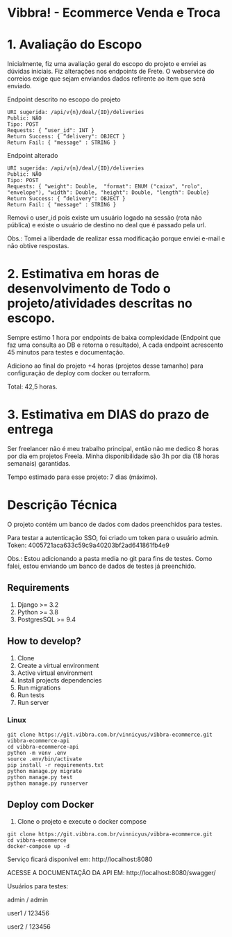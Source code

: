 # Vibbra! - Ecommerce Venda e Troca

# 1. Avaliação do Escopo
Inicialmente, fiz uma avaliação geral do escopo do projeto e enviei as dúvidas iniciais.
Fiz alterações nos endpoints de Frete. O webservice do correios exige que sejam enviandos dados
refirente ao item que será enviado.

Endpoint descrito no escopo do projeto
```console
URI sugerida: /api/v{n}/deal/{ID}/deliveries
Public: NÃO
Tipo: POST
Requests: { “user_id": INT }
Return Success: { “delivery": OBJECT }
Return Fail: { "message" : STRING }
```

Endpoint alterado 
```console
URI sugerida: /api/v{n}/deal/{ID}/deliveries
Public: NÃO
Tipo: POST
Requests: { "weight": Double,  "format": ENUM ("caixa", "rolo", "envelope"), "width": Double, "height": Double, "length": Double}
Return Success: { “delivery": OBJECT }
Return Fail: { "message" : STRING }
```

Removi o user_id pois existe um usuário logado na sessão (rota não pública) e existe o usuário de destino no deal que é passado pela url.

Obs.: Tomei a liberdade de realizar essa modificação porque enviei e-mail e não obtive respostas.

# 2. Estimativa em horas de desenvolvimento de Todo o projeto/atividades descritas no escopo.
Sempre estimo 1 hora por endpoints de baixa complexidade (Endpoint que faz uma consulta ao DB e retorna o resultado),
A cada endpoint acrescento 45 minutos para testes e documentação.

Adiciono ao final do projeto +4 horas (projetos desse tamanho) para configuração de deploy com docker ou terraform.

Total: 42,5 horas.

# 3. Estimativa em DIAS do prazo de entrega
Ser freelancer não é meu trabalho principal, então não me dedico 8 horas por dia em projetos Freela.
Minha disponibilidade são 3h por dia (18 horas semanais) garantidas.

Tempo estimado para esse projeto: 7 dias (máximo).

# Descrição Técnica

O projeto contém um banco de dados com dados preenchidos para testes.

Para testar a autenticação SSO, foi criado um token para o usuário admin.
Token: 4005721aca633c59c9a40203bf2ad641861fb4e9

Obs.: Estou adicionando a pasta media no git para fins de testes. Como falei, estou enviando um banco de dados de testes já preenchido.

## Requirements
1. Django >= 3.2
2. Python >= 3.8
3. PostgresSQL >= 9.4

## How to develop?
1. Clone
2. Create a virtual environment
3. Active virtual environment
4. Install projects dependencies
5. Run migrations
6. Run tests
7. Run server

### Linux
```console
git clone https://git.vibbra.com.br/vinnicyus/vibbra-ecommerce.git vibbra-ecommerce-api
cd vibbra-ecommerce-api
python -m venv .env
source .env/bin/activate
pip install -r requirements.txt
python manage.py migrate
python manage.py test
python manage.py runserver
```

## Deploy com Docker

1. Clone o projeto e execute o docker compose
```console
git clone https://git.vibbra.com.br/vinnicyus/vibbra-ecommerce.git
cd vibbra-ecommerce
docker-compose up -d
```

Serviço ficará disponível em:
http://localhost:8080

ACESSE A DOCUMENTAÇÃO DA API EM:
http://localhost:8080/swagger/

Usuários para testes:

admin / admin

user1 / 123456

user2 / 123456